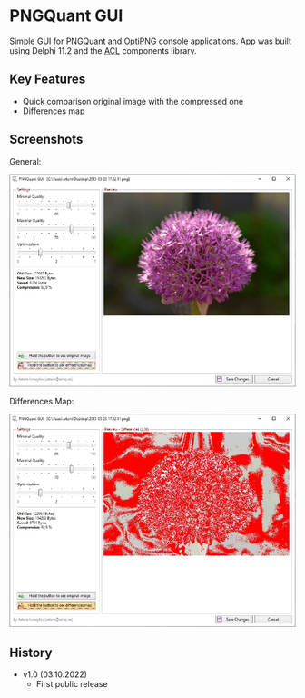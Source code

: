 # PNGQuant GUI

Simple GUI for [PNGQuant](https://pngquant.org/) and [OptiPNG](https://optipng.sourceforge.net/) console applications. 
App was built using Delphi 11.2 and the [ACL](https://github.com/ArtemIzmaylov/ACL) components library.

## Key Features
- Quick comparison original image with the compressed one
- Differences map

## Screenshots

General:

![General](/.screenshots/scr00.jpg)

Differences Map:

![Differences Map](/.screenshots/scr01.jpg)

## History
- v1.0 (03.10.2022)
  - First public release